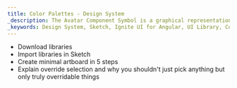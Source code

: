 ```yaml
---
title: Color Palettes - Design System
_description: The Avatar Component Symbol is a graphical representation of personal information. 
_keywords: Design System, Sketch, Ignite UI for Angular, UI Library, Colors, Palettes
---
```


- Download libraries
- Import libraries in Sketch
- Create minimal artboard in 5 steps
- Explain override selection and why you shouldn't just pick anything but only truly overridable things
